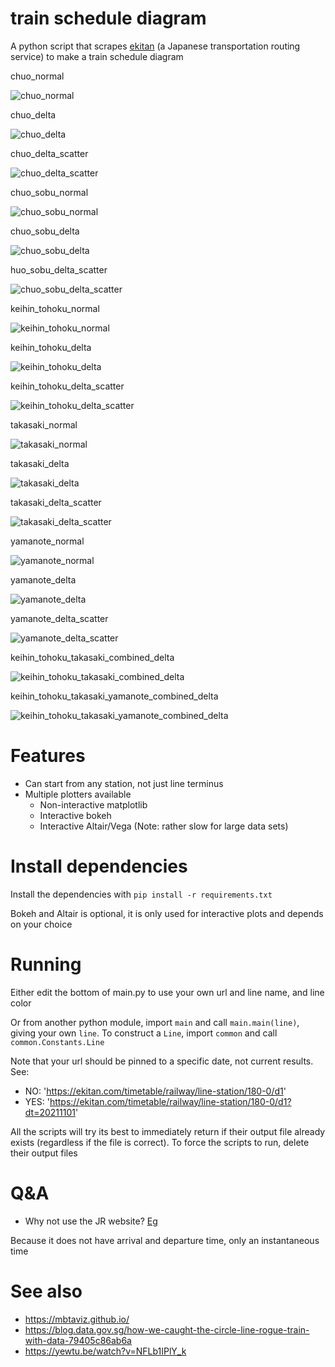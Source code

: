 # train schedule diagram

A python script that scrapes [ekitan](ekitan.com/) (a Japanese transportation routing service) to make a train schedule diagram

chuo_normal

![chuo_normal](examples/plots/chuo_normal.png)

chuo_delta

![chuo_delta](examples/plots/chuo_delta.png)

chuo_delta_scatter

![chuo_delta_scatter](examples/plots/chuo_delta_scatter.png)

chuo_sobu_normal

![chuo_sobu_normal](examples/plots/chuo_sobu_normal.png)

chuo_sobu_delta

![chuo_sobu_delta](examples/plots/chuo_sobu_delta.png)

huo_sobu_delta_scatter

![chuo_sobu_delta_scatter](examples/plots/chuo_sobu_delta_scatter.png)

keihin_tohoku_normal

![keihin_tohoku_normal](examples/plots/keihin_tohoku_normal.png)

keihin_tohoku_delta

![keihin_tohoku_delta](examples/plots/keihin_tohoku_delta.png)

keihin_tohoku_delta_scatter

![keihin_tohoku_delta_scatter](examples/plots/keihin_tohoku_delta_scatter.png)

takasaki_normal

![takasaki_normal](examples/plots/takasaki_normal.png)

takasaki_delta

![takasaki_delta](examples/plots/takasaki_delta.png)

takasaki_delta_scatter

![takasaki_delta_scatter](examples/plots/takasaki_delta_scatter.png)

yamanote_normal

![yamanote_normal](examples/plots/yamanote_normal.png)

yamanote_delta

![yamanote_delta](examples/plots/yamanote_delta.png)

yamanote_delta_scatter

![yamanote_delta_scatter](examples/plots/yamanote_delta_scatter.png)

keihin_tohoku_takasaki_combined_delta

![keihin_tohoku_takasaki_combined_delta](examples/plots/keihin_tohoku_takasaki_combined_delta.png)

keihin_tohoku_takasaki_yamanote_combined_delta

![keihin_tohoku_takasaki_yamanote_combined_delta](examples/plots/keihin_tohoku_takasaki_yamanote_combined_delta.png)

# Features

- Can start from any station, not just line terminus
- Multiple plotters available
    - Non-interactive matplotlib
    - Interactive bokeh
    - Interactive Altair/Vega (Note: rather slow for large data sets)

# Install dependencies

Install the dependencies with `pip install -r requirements.txt`

Bokeh and Altair is optional, it is only used for interactive plots and depends on your choice

# Running

Either edit the bottom of main.py to use your own url and line name, and line color

Or from another python module, import `main` and call `main.main(line)`, giving your own `line`. To construct a `Line`, import `common` and call `common.Constants.Line`

Note that your url should be pinned to a specific date, not current results. See:

- NO: 'https://ekitan.com/timetable/railway/line-station/180-0/d1'
- YES: 'https://ekitan.com/timetable/railway/line-station/180-0/d1?dt=20211101'

All the scripts will try its best to immediately return if their output file already exists (regardless if the file is correct). To force the scripts to run, delete their output files

# Q&A

- Why not use the JR website? [Eg](https://www.jreast-timetable.jp/2112/timetable/tt1039/1039090.html)

Because it does not have arrival and departure time, only an instantaneous time

# See also
- https://mbtaviz.github.io/
- https://blog.data.gov.sg/how-we-caught-the-circle-line-rogue-train-with-data-79405c86ab6a
- https://yewtu.be/watch?v=NFLb1IPlY_k
